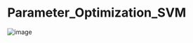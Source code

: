 # Parameter_Optimization_SVM


![image](https://user-images.githubusercontent.com/101132056/233206631-878029ec-9e91-4b80-8496-6f7740336285.png)

